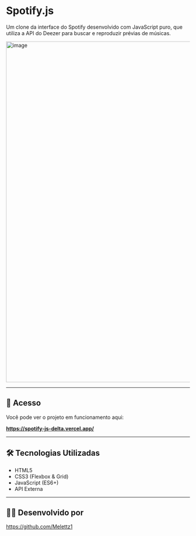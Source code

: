 # Spotify.js

Um clone da interface do Spotify desenvolvido com JavaScript puro, que utiliza a API do Deezer para buscar e reproduzir prévias de músicas.

<img width="1655" height="932" alt="image" src="https://github.com/user-attachments/assets/b0ac15a8-13bc-43f9-9ad6-ff44dc49998a" />

---

## 🚀 Acesso

Você pode ver o projeto em funcionamento aqui:

**https://spotify-js-delta.vercel.app/**

---

## 🛠️ Tecnologias Utilizadas

* HTML5
* CSS3 (Flexbox & Grid)
* JavaScript (ES6+)
* API Externa

---

## 👨‍💻 Desenvolvido por

https://github.com/Melettz1
